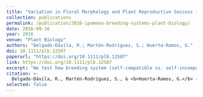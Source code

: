 ```yaml
---
title: "Variation in Floral Morphology and Plant Reproductive Success in Four <i>Ipomoea</i> Species (Convolvulaceae) With Contrasting Breeding Systems"
collection: publications
permalink: /publication/2016-ipomoea-breeding-systems-plant-biology/
date: 2016-09-16
year: 2016
venue: "Plant Biology"
authors: "Delgado-Dávila, R.; Martén-Rodríguez, S.; Huerta-Ramos, G."
doi: 10.1111/plb.12507
paperurl: "https://doi.org/10.1111/plb.12507"
link: https://doi.org/10.1111/plb.12507
excerpt: "We test how breeding system (self-compatible vs. self-incompatible) relates to floral traits, visitation, and autonomous selfing in <i>Ipomoea</i> species."
citation: >-
  Delgado-Dávila, R., Martén-Rodríguez, S., & <b>Huerta-Ramos, G.</b> (2016). Variation in floral morphology and plant reproductive success in four <i>Ipomoea</i> species (Convolvulaceae) with contrasting breeding systems. <i>Plant Biology</i>, 18(6), 903–912. <a href="https://doi.org/10.1111/plb.12507" target="_blank" rel="noopener">https://doi.org/10.1111/plb.12507</a>
selected: false
---
```

